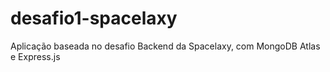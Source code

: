 # desafio1-spacelaxy
Aplicação baseada no desafio Backend da Spacelaxy, com MongoDB Atlas e Express.js
